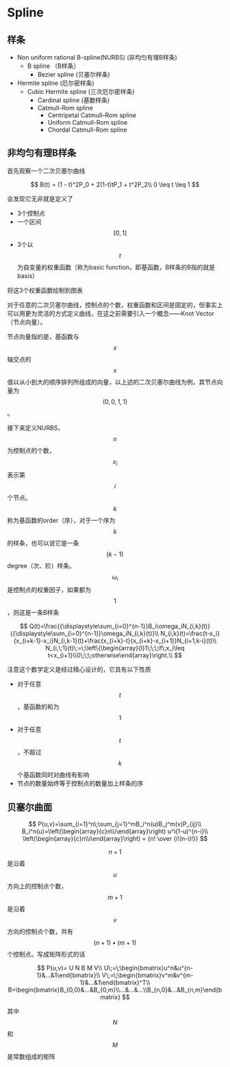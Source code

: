 # Spline

## 样条

* Non uniform rational B-spline\(NURBS\) \(非均匀有理B样条\)
  * B spline （B样条）
    * Bezier spline \(贝塞尔样条\)
* Hermite spline \(厄尔密样条\)
  * Cubic Hermite spline \(三次厄尔密样条\)
    * Cardinal spline \(基数样条\)
    * Catmull-Rom spline
      * Centripetal Catmull–Rom spline
      * Uniform Catmull-Rom spline
      * Chordal Catmull-Rom spline

## 非均匀有理B样条

首先观察一个二次贝塞尔曲线

$$
B(t) = (1 - t)^2P_0 + 2(1-t)tP_1 + t^2P_2\\
0 \leq t \leq 1
$$

会发现它无非就是定义了

* 3个控制点
* 一个区间 $$[0, 1]$$ 
* 3个以 $$t$$ 为自变量的权重函数（称为basic function，即基函数，B样条的B指的就是basis）

将这3个权重函数绘制到图表

对于任意的二次贝塞尔曲线，控制点的个数，权重函数和区间是固定的，但事实上可以用更为灵活的方式定义曲线，在这之前需要引入一个概念——Knot Vector（节点向量）。

节点向量指的是，基函数与 $$x$$ 轴交点的 $$x$$ 值以从小到大的顺序排列所组成的向量，以上述的二次贝塞尔曲线为例，其节点向量为 $$(0, 0, 1, 1)$$ 。

接下来定义NURBS， $$n$$ 为控制点的个数， $$x_i$$ 表示第 $$i$$ 个节点。 $$k$$ 称为基函数的order（序），对于一个序为 $$k$$ 的样条，也可以说它是一条 $$(k-1)$$ degree（次、阶）样条。 $$\omega_i$$ 是控制点的权重因子，如果都为 $$1$$ ，则这是一条B样条

$$
Q(t)=\frac{{\displaystyle\sum_{i=0}^{n-1}}B_i\omega_iN_{i,k}(t)}{{\displaystyle\sum_{i=0}^{n-1}}\omega_iN_{i,k}(t)}\\
N_{i,k}(t)=\frac{t-x_i}{x_{i+k-1}-x_i}N_{i,k-1}(t)+\frac{x_{i+k}-t}{x_{i+k}-x_{i+1}}N_{i+1,k-i}(t)\\
N_{i,\;1}(t)\;=\;\left\{\begin{array}{l}1\;\;\;if\;x_i\leq t<x_{i+1}\\0\;\;\;otherwise\end{array}\right.\\
$$

注意这个数学定义是经过精心设计的，它具有以下性质

* 对于任意 $$t$$ ，基函数的和为 $$1$$ 
* 对于任意 $$t$$ ，不超过 $$k$$ 个基函数同时对曲线有影响
* 节点的数量始终等于控制点的数量加上样条的序

## 贝塞尔曲面

$$
P(u,v)=\sum_{i=1}^n\;\sum_{j=1}^mB_i^n(u)B_j^m(v)P_{ij}\\
B_i^n(u)=\left(\begin{array}{c}n\\i\end{array}\right) u^i(1-u)^{n-i}\\
\left(\begin{array}{c}n\\i\end{array}\right) = {n! \over {i!(n-i)!}}
$$

$$n+1$$ 是沿着 $$u$$ 方向上的控制点个数， $$m+1$$ 是沿着 $$v$$ 方向的控制点个数，共有 $$(n + 1)•(m + 1)$$ 个控制点。写成矩阵形式的话

$$
P(u,v)= U N B M V\\
U\;=\;\begin{bmatrix}u^n&u^{n-1}&...&1\end{bmatrix}\\
V\;=\;\begin{bmatrix}v^m&v^{m-1}&...&1\end{bmatrix}^T\\
B=\begin{bmatrix}B_{0,0}&...&B_{0,m}\\...&...&...\\B_{n,0}&...&B_{n,m}\end{bmatrix}
$$

其中 $$N$$ 和 $$M$$ 是常数组成的矩阵

